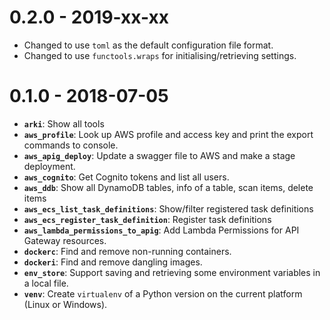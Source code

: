 0.2.0 - 2019-xx-xx
==================

- Changed to use `toml` as the default configuration file format.
- Changed to use `functools.wraps` for initialising/retrieving settings.

0.1.0 - 2018-07-05
==================

- **`arki`**: Show all tools
- **`aws_profile`**: Look up AWS profile and access key and print the export commands to console.
- **`aws_apig_deploy`**: Update a swagger file to AWS and make a stage deployment.
- **`aws_cognito`**: Get Cognito tokens and list all users.
- **`aws_ddb`**: Show all DynamoDB tables, info of a table, scan items, delete items
- **`aws_ecs_list_task_definitions`**: Show/filter registered task definitions
- **`aws_ecs_register_task_definition`**: Register task definitions
- **`aws_lambda_permissions_to_apig`**: Add Lambda Permissions for API Gateway resources.
- **`dockerc`**: Find and remove non-running containers.
- **`dockeri`**: Find and remove dangling images.
- **`env_store`**: Support saving and retrieving some environment variables in a local file.
- **`venv`**: Create `virtualenv` of a Python version on the current platform (Linux or Windows).
